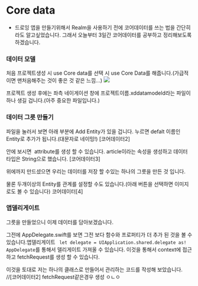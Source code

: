 # Core data #

 - 드로잉 앱을 만들기위해서 Realm을 사용하기 전에 코어데이터를 쓰는 법을 간단히라도 알고싶었습니다. 그래서 오늘부터 3일간 코어데이터를 공부하고 정리해보도록 하겠습니다.
 
 
 ### 데이터 모델 ###
 
 처음 프로젝트생성 시 use Core data를 선택 시 use Core Data를 해줍니다.(가급적이면 맨처음해주는 것이 좋은 것 같은 느낌...)
 ![](https://github.com/jeongjinho/IOSdev/blob/master/SwiftCore/CoreData/%EC%BD%94%EC%96%B4%EB%8D%B0%EC%9D%B4%ED%84%B01.png)
 
 

프로젝트 생성 후에는 좌측 네이게이션 창에 프로젝트이름.xddatamodeld라는 파일이 하나 생길 겁니다.(아주 중요한 파일입니다.)

### 데이터 그릇 만들기 ###
파일을 눌러서 보면 아래 부분에 Add Entity가 있을 겁니다. 누르면 defalt 이름인 Entity로 추가가 됩니다.(대문자로 네이밍!)
[코어데이터2]


안에 보시면  attribute를 생성 할 수 있습니다. article이라는 속성을 생성하고 데이터타입은 String으로 했습니다.
[코어데이터3] 


위에까지 만드셨으면 우리는 데이터를 저장 할 수있는 하나의 그릇을 만든 것 입니다. 

물론 두개이상의 Entity를 관계를 설정할 수도 있습니다.(아래 버튼을 선택하면 이미지로도 볼 수 있습니다)
코어데이터[4]

### 앱델리게이트 ###
그릇을 만들었으니 이제 데이터를 담아보겠습니다. 


그전에 AppDelegate.swift를 보면 그전 보다 함수와 프로퍼티가 더 추가 된 것을 볼 수 있습니다.앱델리게이트 
``` let delegate = UIApplication.shared.delegate as! AppDelegate```를 통해서 델리게이트 가져올 수 있습니다. 
이것을 통해서 context에 접근하고 fetchRequest를 생성 할 수 있습니다. 

이것을 토대로 저는 하나의 클래스로 만들어서 관리하는 코드를 작성해 보았습니다. 
//[코어데이터2]
fetchRequest같은경우 생성 ㅇㄴㅇ







